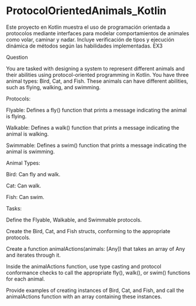 # ProtocolOrientedAnimals_Kotlin
Este proyecto en Kotlin muestra el uso de programación orientada a protocolos mediante interfaces para modelar comportamientos de animales como volar, caminar y nadar. Incluye verificación de tipos y ejecución dinámica de métodos según las habilidades implementadas.
EX3

Question 

You are tasked with designing a system to represent different animals and their abilities using protocol-oriented programming in Kotlin. You have three animal types: Bird, Cat, and Fish. These animals can have different abilities, such as flying, walking, and swimming.



Protocols:

Flyable: Defines a fly() function that prints a message indicating the animal is flying.

Walkable: Defines a walk() function that prints a message indicating the animal is walking.

Swimmable: Defines a swim() function that prints a message indicating the animal is swimming.

Animal Types:

Bird: Can fly and walk.

Cat: Can walk.

Fish: Can swim.

Tasks:

Define the Flyable, Walkable, and Swimmable protocols.

Create the Bird, Cat, and Fish structs, conforming to the appropriate protocols.

Create a function animalActions(animals: [Any]) that takes an array of Any and iterates through it.

Inside the animalActions function, use type casting and protocol conformance checks to call the appropriate fly(), walk(), or swim() functions for each animal.

Provide examples of creating instances of Bird, Cat, and Fish, and call the animalActions function with an array containing these instances.
